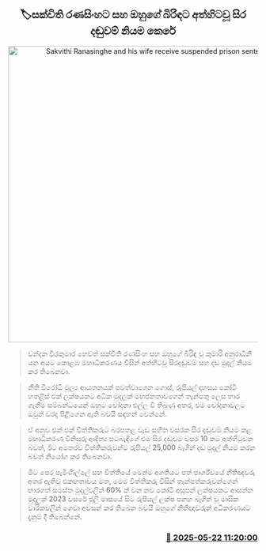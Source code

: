 <p align='center'><b><h2 align='center' title='Sakvithi Ranasinghe and his wife receive suspended prison sentences'>🏷සක්විති රණසිංහට සහ ඔහුගේ බිරිඳට අත්හිටවූ සිර දඬුවම් නියම කෙරේ</h2></b></p>
<p align='center'><img src='https://helakuru.sgp1.cdn.digitaloceanspaces.com/esana/images/lib/sakvithi-new-archived.jpg' width='600' alt='Sakvithi Ranasinghe and his wife receive suspended prison sentences'></p>

> චන්දන වීරකුමාර හෙවත් සක්විති රණසිංහ සහ ඔහුගේ බිරිඳ වූ කුමාරි අනුරාධිනී යන අයට කොළඹ මහාධිකරණය විසින් අත්හිටවූ සිරදඬුවම් සහ දඩ මුදල් නියම කර තිබෙනවා.

> නීති විරෝධී මූල්‍ය ආයතනයක් පවත්වාගෙන ගොස්, රුපියල් දහසය කෝටි හතළිස් එක් ලක්ෂයකට අධික මුදලක් මහජනතාවගෙන් තැන්පතු ලෙස භාර ගැනීම සම්බන්ධයෙන් ඔහුට චෝදනා එල්ල වී තිබුණු අතර, එම චෝදනාවලට ඔවුන් වරද පිළිගෙන ඇති බවයි සඳහන් වෙන්නේ.

> ඒ අනුව එක් එක් විත්තිකරුට බරපතළ වැඩ සහිත වසරක සිර දඬුවම් නියම කළ මහාධිකරණ විනිසුරු ආදිත්‍ය පටබැඳිගේ එම සිර දඬුවම වසර 10 කට අත්හිටුවන බවත්, ඊට අමතරව විත්තිකරුවන්ට රුපියල් 25,000 බැගින් දඩ මුදල් නියම කරන බවත් නියෝග කර තිබෙනවා.

> මීට පෙර පැමිණිල්ලේ සහ විත්තියේ මෙන්ම අගතියට පත් පාර්ශ්වයේ නීතිඥවරු අතර ඇතිවූ එකඟතාවය මත, මෙම විත්තිකරු විසින් තැන්පත්කරුවන්ගෙන් භාරගත් සමස්ත මුදල්වලින් 60% ක් වන නව කෝටි අසූපන් ලක්ෂයකට ආසන්න මුදලක් 2023 වසරේ ජූලි මාසයේ සිට රුපියල් ලක්ෂ පනහ බැගින් වූ මාසික වාරිකවලින් ගෙවා අවසන් කර තිබෙන බවයි ඔහුගේ නීතීඥවරුන් අධිකරණයට දැනුම් දී තිබෙන්නේ.



<h3 align='right'><a href='https://www.helakuru.lk/esana/p/110334/'>📅 2025-05-22 11:20:00</a></h3>
